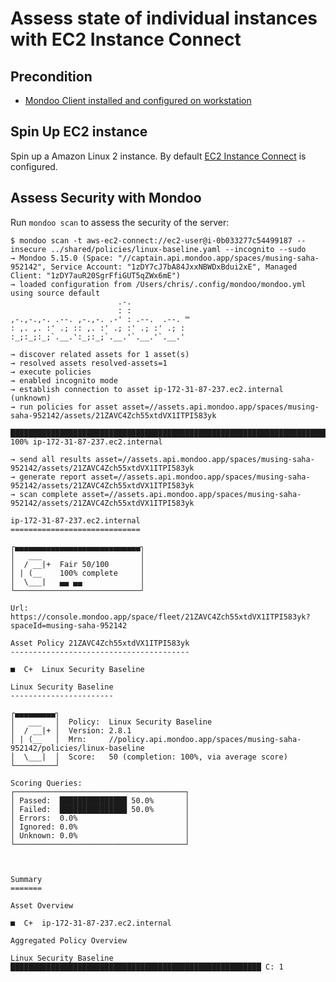 # Assess state of individual instances with EC2 Instance Connect

## Precondition

 * [Mondoo Client installed and configured on workstation](https://mondoo.com/docs/tutorials/mondoo/account-setup/#step-2-install-and-register-mondoo-client-on-a-workstation)

## Spin Up EC2 instance

Spin up a Amazon Linux 2 instance. By default [EC2 Instance Connect](https://docs.aws.amazon.com/AWSEC2/latest/UserGuide/Connect-using-EC2-Instance-Connect.html) is configured.


## Assess Security with Mondoo

Run `mondoo scan` to assess the security of the server:

```
$ mondoo scan -t aws-ec2-connect://ec2-user@i-0b033277c54499187 --insecure ../shared/policies/linux-baseline.yaml --incognito --sudo
→ Mondoo 5.15.0 (Space: "//captain.api.mondoo.app/spaces/musing-saha-952142", Service Account: "1zDY7cJ7bA84JxxNBWDxBdui2xE", Managed Client: "1zDY7auR20SgrFfiGUT5qZWx6mE")
→ loaded configuration from /Users/chris/.config/mondoo/mondoo.yml using source default
                        .-.            
                        : :            
,-.,-.,-. .--. ,-.,-. .-' : .--.  .--. ™
: ,. ,. :' .; :: ,. :' .; :' .; :' .; :
:_;:_;:_;`.__.':_;:_;`.__.'`.__.'`.__.'

→ discover related assets for 1 asset(s)
→ resolved assets resolved-assets=1
→ execute policies
→ enabled incognito mode
→ establish connection to asset ip-172-31-87-237.ec2.internal (unknown)
→ run policies for asset asset=//assets.api.mondoo.app/spaces/musing-saha-952142/assets/21ZAVC4Zch55xtdVX1ITPI583yk

███████████████████████████████████████████████████████████████████████████ 100% ip-172-31-87-237.ec2.internal

→ send all results asset=//assets.api.mondoo.app/spaces/musing-saha-952142/assets/21ZAVC4Zch55xtdVX1ITPI583yk
→ generate report asset=//assets.api.mondoo.app/spaces/musing-saha-952142/assets/21ZAVC4Zch55xtdVX1ITPI583yk
→ scan complete asset=//assets.api.mondoo.app/spaces/musing-saha-952142/assets/21ZAVC4Zch55xtdVX1ITPI583yk

ip-172-31-87-237.ec2.internal
=============================

┌▄▄▄▄▄▄▄▄▄▄▄▄▄▄▄▄▄▄▄▄▄▄▄▄▄▄▄▄┐
│   ___                      │
│  / __|+  Fair 50/100       │
│ | (__    100% complete     │
│  \___|   ▄▄ ▄▄             │
└────────────────────────────┘

Url: https://console.mondoo.app/space/fleet/21ZAVC4Zch55xtdVX1ITPI583yk?spaceId=musing-saha-952142

Asset Policy 21ZAVC4Zch55xtdVX1ITPI583yk
----------------------------------------

■  C+  Linux Security Baseline

Linux Security Baseline
-----------------------

┌▄▄▄▄▄▄▄▄▄┐
│   ___   │  Policy:  Linux Security Baseline
│  / __|+ │  Version: 2.8.1
│ | (__   │  Mrn:     //policy.api.mondoo.app/spaces/musing-saha-952142/policies/linux-baseline
│  \___|  │  Score:   50 (completion: 100%, via average score)
└─────────┘

Scoring Queries:
┌──────────────────────────────────────┐
│ Passed:  ███████████████ 50.0%       │
│ Failed:  ███████████████ 50.0%       │
│ Errors:  0.0%                        │
│ Ignored: 0.0%                        │
│ Unknown: 0.0%                        │
└──────────────────────────────────────┘



Summary
=======

Asset Overview

■  C+  ip-172-31-87-237.ec2.internal

Aggregated Policy Overview

Linux Security Baseline ████████████████████████████████████████████████████████ C: 1 

```